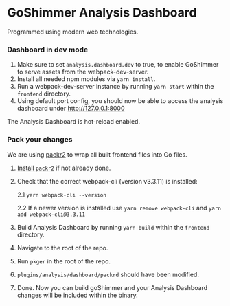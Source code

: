 # GoShimmer Analysis Dashboard

Programmed using modern web technologies.

### Dashboard in dev mode

1. Make sure to set `analysis.dashboard.dev` to true, to enable GoShimmer to serve assets
   from the webpack-dev-server.
2. Install all needed npm modules via `yarn install`.
3. Run a webpack-dev-server instance by running `yarn start` within the `frontend` directory.
4. Using default port config, you should now be able to access the analysis dashboard under http://127.0.0.1:8000

The Analysis Dashboard is hot-reload enabled.

### Pack your changes

We are using [packr2](https://github.com/gobuffalo/packr/tree/master/v2) to wrap all built frontend files into Go files.

1. [Install `packr2`](https://github.com/gobuffalo/packr/tree/master/v2#binary-installation) if not already done.
2. Check that the correct webpack-cli (version v3.3.11) is installed: 

   2.1 `yarn webpack-cli --version`

   2.2 If a newer version is installed use `yarn remove webpack-cli` and `yarn add webpack-cli@3.3.11` 
3. Build Analysis Dashboard by running `yarn build` within the `frontend` directory.
4. Navigate to the root of the repo.
5. Run `pkger` in the root of the repo.
6. `plugins/analysis/dashboard/packrd` should have been modified.
7. Done. Now you can build goShimmer and your Analysis Dashboard changes will be included within the binary.
